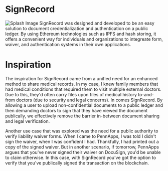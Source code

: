 # SignRecord
![Splash Image](https://i.imgur.com/plqd5Nd.png)
SignRecord was designed and developed to be an easy solution to document credentialization and authentication on a public ledger. By using Ethereum technologies such as IPFS and hash storing, it offers a convenient way for individuals and organizations to integreate form, waiver, and authentication systems in their own applications. 

# Inspiration
The inspiration for SignRecord came from a unified need for an enhanced method to share medical records. In my case, I knew family members that had medical conditions that required them to visit multiple external doctors. Due to this, they'd often carry files upon files of medical history to-and-from doctors (due to security and legal concerns). In comes SignRecord. By allowing a user to upload non-confidential documents to a public ledger and then demanding doctors to sign that they have viewed the document publically, we effectively remove the barrier in-between document sharing and legal verification. 

Another use case that was explored was the need for a public authority to verify liability waiver forms. When I came to PennApps, I was told I didn't sign the waiver, when I was confident I had. Thankfully, I had printed out a copy of the signed waiver. But in another scenario, if tomorrow, PennApps argues that you've never signed their waiver on DocuSign, you'd be unable to claim otherwise. In this case, with SignRecord you've got the option to verify that you've publically signed the transaction on the blockchain.
